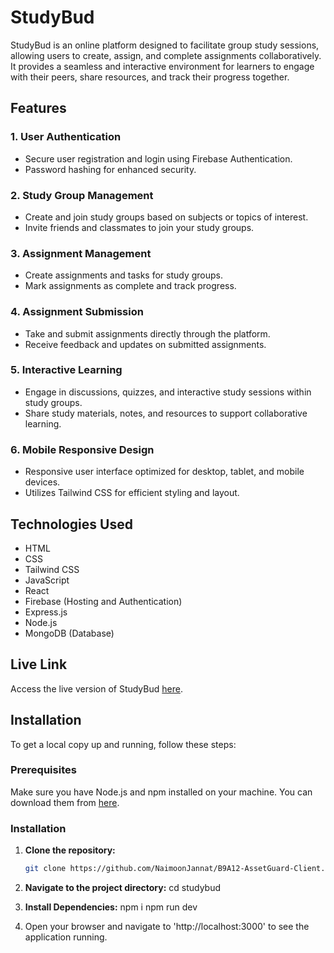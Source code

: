 # StudyBud

StudyBud is an online platform designed to facilitate group study sessions, allowing users to create, assign, and complete assignments collaboratively. It provides a seamless and interactive environment for learners to engage with their peers, share resources, and track their progress together.

## Features

### 1. User Authentication
- Secure user registration and login using Firebase Authentication.
- Password hashing for enhanced security.

### 2. Study Group Management
- Create and join study groups based on subjects or topics of interest.
- Invite friends and classmates to join your study groups.

### 3. Assignment Management
- Create assignments and tasks for study groups.
- Mark assignments as complete and track progress.

### 4. Assignment Submission
- Take and submit assignments directly through the platform.
- Receive feedback and updates on submitted assignments.

### 5. Interactive Learning
- Engage in discussions, quizzes, and interactive study sessions within study groups.
- Share study materials, notes, and resources to support collaborative learning.

### 6. Mobile Responsive Design
- Responsive user interface optimized for desktop, tablet, and mobile devices.
- Utilizes Tailwind CSS for efficient styling and layout.

## Technologies Used

- HTML
- CSS
- Tailwind CSS
- JavaScript
- React
- Firebase (Hosting and Authentication)
- Express.js
- Node.js
- MongoDB (Database)

## Live Link

Access the live version of StudyBud [here](https://b9a11-studybud.web.app).

## Installation

To get a local copy up and running, follow these steps:

### Prerequisites

Make sure you have Node.js and npm installed on your machine. You can download them from [here](https://nodejs.org/).

### Installation

1. **Clone the repository:**
   ```sh
   git clone https://github.com/NaimoonJannat/B9A12-AssetGuard-Client.git

 2. **Navigate to the project directory:** 
   cd studybud

3. **Install Dependencies:**
    npm i 
    npm run dev

4. Open your browser and navigate to 'http://localhost:3000' to see the application running.


